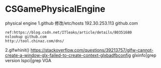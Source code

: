 # CSGamePhysicalEngine
physical engine 
1.github
    修改/etc/hosts
    192.30.253.113 github.com

    ref:https://blog.csdn.net/ITleaks/article/details/80351680
    nslookup github.com
    http://tool.chinaz.com/dns/
2.glfwhinit()
    https://stackoverflow.com/questions/39213757/glfw-cannot-create-a-window-glx-failed-to-create-context-glxbadfbconfig
    glxinfo|grep version
    lspci|grep VGA
